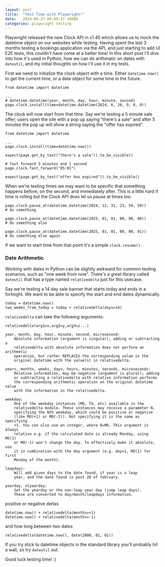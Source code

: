 ```yaml
---
layout: post
title:  "Test Time with Playwright!"
date:   2024-06-27 00:09:37 +0000
categories: playwright testing
---
```


Playwright released the new Clock API in v1.45 which allows us to mock the datetime object on our websites while testing. Having spent the last 3 months testing a bookings application via the API, and just starting to add UI E2E tests, this couldn't have come at a better time! In this short post I'll dive into how it's used in Python, how we can do arithmatic on dates with `dateutil`, and my initial thoughts on how I'll use it in my tests. 

First we need to initialize the clock object with a time. Either `datetime.now()` to get the current time, or a date object for some time in the future. 

```
from datetime import datetime

...
# datetime.datetime(year, month, day, hour, minute, second)
page.clock.install(time=datetime.datetime(2024, 6, 28, 9, 0, 0))
```

The clock will now start from that time. Say we're testing a 5 minute sale offer; users open the site with a pop up saying "there's a sale" and after 5 minutes the pop up will show a string saying the "offer has expired".

```
from datetime import datetime

...
page.clock.install(time=datetime.now())

expect(page.get_by_text("there's a sale")).to_be_visible()

# fast forward 5 minutes and 1 second
page.clock.fast_forward("05:01")

expect(page.get_by_text("offer has expired")).to_be_visible()
```

When we're testing times we may want to be specific that something happens before, on the second, and immediately after. This is a little hard if time is rolling but the Clock API does let us pause at times too. 

```
page.clock.pause_at(datetime.datetime(2024, 12, 31, 23, 59, 59))
# do something

page.clock.pause_at(datetime.datetime(2025, 01, 01, 00, 00, 00))
# do something else

page.clock.pause_at(datetime.datetime(2025, 01, 01, 00, 00, 01))
# do something else again
```

If we want to start time from that point it's a simple `clock.resume()`.

### Date Arithmetic 

Working with dates in Python can be slightly awkward for common testing scenarios, such as "one week from now". There's a great library called `dateutil` that has a type named `relativedelta` just for this usecase. 

Say we're testing a 14 day sale banner that starts today and ends in a fortnight. We want to be able to specify the start and end dates dynamically. 

```
today = datetime.now()
two_weeks_from_today = today + relativedelta(days=14)
```

`relativedelta` can take the following arguments: 

```
relativedelta(arg1=x,arg2=y,arg3=z...)

year, month, day, hour, minute, second, microsecond:
    Absolute information (argument is singular); adding or subtracting a
    relativedelta with absolute information does not perform an arithmetic
    operation, but rather REPLACES the corresponding value in the
    original datetime with the value(s) in relativedelta.

years, months, weeks, days, hours, minutes, seconds, microseconds:
    Relative information, may be negative (argument is plural); adding
    or subtracting a relativedelta with relative information performs
    the corresponding arithmetic operation on the original datetime value
    with the information in the relativedelta.

weekday:
    One of the weekday instances (MO, TU, etc) available in the
    relativedelta module. These instances may receive a parameter N,
    specifying the Nth weekday, which could be positive or negative
    (like MO(+1) or MO(-2)). Not specifying it is the same as specifying
    +1. You can also use an integer, where 0=MO. This argument is always
    relative e.g. if the calculated date is already Monday, using MO(1)
    or MO(-1) won't change the day. To effectively make it absolute, use
    it in combination with the day argument (e.g. day=1, MO(1) for first
    Monday of the month).

leapdays:
    Will add given days to the date found, if year is a leap
    year, and the date found is post 28 of february.

yearday, nlyearday:
    Set the yearday or the non-leap year day (jump leap days).
    These are converted to day/month/leapdays information.
```

positive or negative deltas

```
datetime.now() + relativedelta(months=+1)
datetime.now() + relativedelta(months=-1)
```

and how long between two dates

```
relativedelta(datetime.now(), date(2000, 01, 01))
```

If you try stick to datetime objects in the standard library you'll probably hit a wall, so try `dateutil` out.

Good luck testing time! :)
